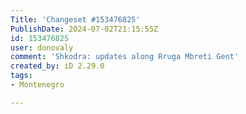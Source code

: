 ```yaml
---
Title: 'Changeset #153476825'
PublishDate: 2024-07-02T21:15:55Z
id: 153476825
user: donovaly
comment: 'Shkodra: updates along Rruga Mbreti Gent'
created_by: iD 2.29.0
tags:
- Montenegro

---
```

